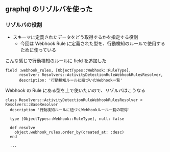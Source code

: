 ## graphql のリゾルバを使った

### リゾルバの役割

- スキーマに定義されたデータをどう取得するかを指定する役割
  - 今回は Webhook Rule に定義された型を、行動検知のルールで使用するために使っている

こんな感じで行動検知のルールに field を追加した

```
field :webhook_rules, [ObjectTypes::Webhook::RuleType],
      resolver: Resolvers::ActivityDetectionRuleWebhookRulesResolver,
      description: '行動検知ルールに紐づいたWebhook一覧'
```

Webhook の Rule にある型を上で使いたいので、リゾルバはこうなる

```
class Resolvers::ActivityDetectionRuleWebhookRulesResolver < Resolvers::BaseResolver
  description '行動検知ルールに紐づくWebhookルール一覧の取得'

  type [ObjectTypes::Webhook::RuleType], null: false

  def resolve
    object.webhook_rules.order_by(created_at: :desc)
  end

  ...

```
